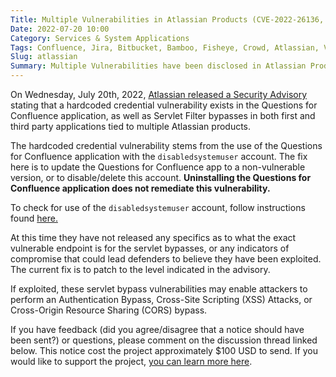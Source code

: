 ```yaml
---
Title: Multiple Vulnerabilities in Atlassian Products (CVE-2022-26136, CVE-2022-26137, CVE-2022-26138)
Date: 2022-07-20 10:00
Category: Services & System Applications
Tags: Confluence, Jira, Bitbucket, Bamboo, Fisheye, Crowd, Atlassian, Very High Severity
Slug: atlassian
Summary: Multiple Vulnerabilities have been disclosed in Atlassian Products. A hardcoded credential vulnerability in Questions for Confluence, and Servlet Filter Bypass Vulnerabilities have been found in multiple Atlassian products that may enable Authentication Bypasses, XSS Attacks, and CORS attacks. These vulnerabilites have been assigned a bug alert severity of 'very high'. Atlassian recommends patching affected installations immediately.
---
```


On Wednesday, July 20th, 2022, [Atlassian released a Security Advisory](https://confluence.atlassian.com/security/july-2022-atlassian-security-advisories-overview-1142446703.html) stating that a hardcoded credential vulnerability exists in the Questions for Confluence application, as well as Servlet Filter bypasses in both first and third party applications tied to multiple Atlassian products. 

The hardcoded credential vulnerability stems from the use of the Questions for Confluence application with the `disabledsystemuser` account. The fix here is to update the Questions for Confluence app to a non-vulnerable version, or to disable/delete this account. **Uninstalling the Questions for Confluence application does not remediate this vulnerability.**

To check for use of the `disabledsystemuser` account, follow instructions found [here.](https://confluence.atlassian.com/confkb/how-to-get-a-list-of-users-with-their-last-logon-times-985499701.html)

At this time they have not released any specifics as to what the exact vulnerable endpoint is for the servlet bypasses, or any indicators of compromise that could lead defenders to believe they have been exploited. The current fix is to patch to the level indicated in the advisory.

If exploited, these servlet bypass vulnerabilities may enable attackers to perform an Authentication Bypass, Cross-Site Scripting (XSS) Attacks, or Cross-Origin Resource Sharing (CORS) bypass.

If you have feedback (did you agree/disagree that a notice should have been sent?) or questions, please comment on the discussion thread linked below. This notice cost the project approximately $100 USD to send. If you would like to support the project, [you can learn more here](https://bugalert.org/content/pages/financial-support.html).
